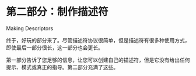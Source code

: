 # 第二部分：制作描述符

Making Descriptors

终于，好玩的部分来了。尽管描述符协议很简单，但是描述符有很多种使用方式，即使最后一部分很长，这一部分也会更长。

第一部分告诉了您足够的信息，让您可以创建自己的描述符，但是它没有给出任何提示、模式或真正的指导。第二部分充满了这些。